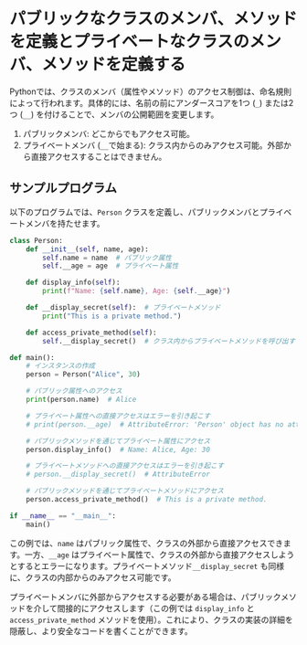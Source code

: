 # パブリックなクラスのメンバ、メソッドを定義とプライベートなクラスのメンバ、メソッドを定義する

Pythonでは、クラスのメンバ（属性やメソッド）のアクセス制御は、命名規則によって行われます。具体的には、名前の前にアンダースコアを1つ (`_`) または2つ (`__`) を付けることで、メンバの公開範囲を変更します。

1. パブリックメンバ: どこからでもアクセス可能。
2. プライベートメンバ (`__`で始まる): クラス内からのみアクセス可能。外部から直接アクセスすることはできません。

## サンプルプログラム
以下のプログラムでは、`Person` クラスを定義し、パブリックメンバとプライベートメンバを持たせます。

```python
class Person:
    def __init__(self, name, age):
        self.name = name  # パブリック属性
        self.__age = age  # プライベート属性

    def display_info(self):
        print(f"Name: {self.name}, Age: {self.__age}")

    def __display_secret(self):  # プライベートメソッド
        print("This is a private method.")

    def access_private_method(self):
        self.__display_secret()  # クラス内からプライベートメソッドを呼び出す

def main():
    # インスタンスの作成
    person = Person("Alice", 30)

    # パブリック属性へのアクセス
    print(person.name)  # Alice

    # プライベート属性への直接アクセスはエラーを引き起こす
    # print(person.__age)  # AttributeError: 'Person' object has no attribute '__age'

    # パブリックメソッドを通じてプライベート属性にアクセス
    person.display_info()  # Name: Alice, Age: 30

    # プライベートメソッドへの直接アクセスはエラーを引き起こす
    # person.__display_secret()  # AttributeError

    # パブリックメソッドを通じてプライベートメソッドにアクセス
    person.access_private_method()  # This is a private method.

if __name__ == "__main__":
    main()
```

この例では、`name` はパブリック属性で、クラスの外部から直接アクセスできます。一方、`__age` はプライベート属性で、クラスの外部から直接アクセスしようとするとエラーになります。プライベートメソッド`__display_secret` も同様に、クラスの内部からのみアクセス可能です。

プライベートメンバに外部からアクセスする必要がある場合は、パブリックメソッドを介して間接的にアクセスします（この例では `display_info` と `access_private_method` メソッドを使用）。これにより、クラスの実装の詳細を隠蔽し、より安全なコードを書くことができます。


